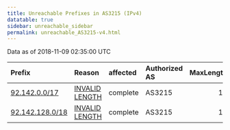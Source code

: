```yaml
---
title: Unreachable Prefixes in AS3215 (IPv4)
datatable: true
sidebar: unreachable_sidebar
permalink: unreachable_AS3215-v4.html
---
```


Data as of 2018-11-09 02:35:00 UTC


<div class="datatable-begin"></div>

| Prefix                                                   | Reason                                                                                                   | affected   | Authorized AS   |   MaxLength | Anchor                                         |   unreachable /24s |
|:---------------------------------------------------------|:---------------------------------------------------------------------------------------------------------|:-----------|:----------------|------------:|:-----------------------------------------------|-------------------:|
| [92.142.0.0/17](https://stat.ripe.net/92.142.0.0/17)     | [INVALID LENGTH](https://rpki-validator.ripe.net/announcement-preview?asn=AS3215&prefix=92.142.0.0/17)   | complete   | AS3215          |          16 | [RIPE](unreachable_RIPE_NCC_RPKI_Root-v4.html) |                128 |
| [92.142.128.0/18](https://stat.ripe.net/92.142.128.0/18) | [INVALID LENGTH](https://rpki-validator.ripe.net/announcement-preview?asn=AS3215&prefix=92.142.128.0/18) | complete   | AS3215          |          16 | [RIPE](unreachable_RIPE_NCC_RPKI_Root-v4.html) |                 64 |

<div class="datatable-end"></div>